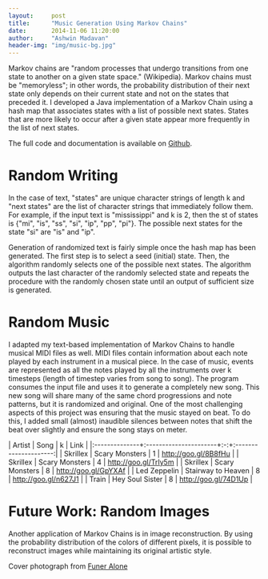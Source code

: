```yaml
---
layout:		post
title:		"Music Generation Using Markov Chains"
date:		2014-11-06 11:20:00
author:		"Ashwin Madavan"
header-img: "img/music-bg.jpg"
---
```


Markov chains are "random processes that undergo transitions from one state to another on a given state space." (Wikipedia). Markov chains must be "memoryless"; in other words, the probability distribution of their next state only depends on their current state and not on the states that preceded it. I developed a Java implementation of a Markov Chain using a hash map that associates states with a list of possible next states. States that are more likely to occur after a given state appear more frequently in the list of next states.

The full code and documentation is available on [Github](https://github.com/ashwin153/cs-314h/tree/master/assignments/prog2).

# Random Writing
In the case of text, "states" are unique character strings of length k and "next states" are the list of character strings that immediately follow them. For example, if the input text is "mississippi" and k is 2, then the st of states is {"mi", "is", "ss", "si", "ip", "pp", "pi"}. The possible next states for the state "si" are "is" and "ip".

Generation of randomized text is fairly simple once the hash map has been generated. The first step is to select a seed (initial) state. Then, the algorithm randomly selects one of the possible next states. The algorithm outputs the last character of the randomly selected state and repeats the procedure with the randomly chosen state until an output of sufficient size is generated.

# Random Music
I adapted my text-based implementation of Markov Chains to handle musical MIDI files as well. MIDI files contain information about each note played by each instrument in a musical piece. In the case of music, events are represented as all the notes played by all the instruments over k timesteps (length of timestep varies from song to song). The program consumes the input file and uses it to generate a completely new song. This new song will share many of the same chord progressions and note patterns, but it is randomized and original. One of the most challenging aspects of this project was ensuring that the music stayed on beat. To do this, I added small (almost) inaudible silences between notes that shift the beat over slightly and ensure the song stays on meter.

| Artist		| Song					| k | Link 					|
|:--------------+:----------------------+:-:+:---------------------:|
| Skrillex		| Scary Monsters		| 1 | http://goo.gl/8B8fHu	|
| Skrillex		| Scary Monsters		| 4 | http://goo.gl/TrIy5m  | 
| Skrillex		| Scary Monsters		| 8 | http://goo.gl/GpYXAf  |
| Led Zeppelin	| Stairway to Heaven	| 8 | http://goo.gl/n627J1  |
| Train			| Hey Soul Sister		| 8 | http://goo.gl/74D1Up  |
 
# Future Work: Random Images
Another application of Markov Chains is in image reconstruction. By using the probability distribution of the colors of different pixels, it is possible to reconstruct images while maintaining its original artistic style.

Cover photograph from [Funer Alone](http://blog.funeralone.com/funeralone-products/life-tributes/funeral-songs/)

